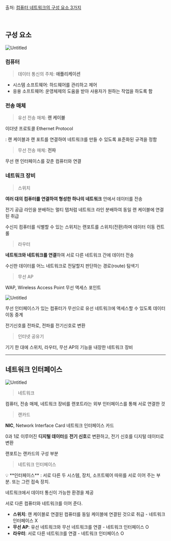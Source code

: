 출처: [컴퓨터 네트워크의 구성 요소 3가지](https://better-together.tistory.com/39?category=887984)


<br/>

## 구성 요소

![Untitled](https://s3-us-west-2.amazonaws.com/secure.notion-static.com/e5d5d3a1-7cb1-48ba-bcbc-81e188425fc2/Untitled.png)

### 컴퓨터

> 데이터 통신의 주체: **애플리케이션**
> 
- 시스템 소프트웨어: 하드웨어를 관리하고 제어
- 응용 소프트웨어: 운영체제의 도움을 받아 사용자가 원하는 작업을 하도록 함

### 전송 매체

> 유선 전송 매체: **랜 케이블**
> 

이더넷 프로토콜 Ethernet Protocol

: 랜 케이블과 랜 포트를 연결하여 네트워크를 만들 수 있도록 표준화된 규격을 정함

> 무선 전송 매체: **전파**
> 

무선 랜 인터페이스를 갖춘 컴퓨터와 연결

### 네트워크 장비

> 스위치
> 

**여러 대의 컴퓨터를 연결하여 형성한 하나의 네트워크** 안에서 데이터를 전송

전기 공급 라인을 분배하는 멀티 탭처럼 네트워크 라인 분배하여 동일 랜 케이블에 연결된 취급

수신지 컴퓨터를 식별할 수 있는 스위치는 랜포트를 스위치(전환)하며 데이터 이동 컨트롤

> 라우터
> 

**네트워크와 네트워크를 연결**하여 서로 다른 네트워크 간에 데이터 전송

수신한 데이터를 어느 네트워크로 전달할지 판단하는 경로(route) 탐색기

> 무선 AP
> 

WAP, Wireless Access Point 무선 액세스 포인트

![Untitled](https://s3-us-west-2.amazonaws.com/secure.notion-static.com/84ecacc3-8055-43c5-b1da-654b599dbe3b/Untitled.png)

무선 인터페이스가 있는 컴퓨터가 무선으로 유선 네트워크에 액세스할 수 있도록 데이터 이동 중계

전기신호를 전파로, 전파를 전기신호로 변환

> 인터넷 공유기
> 

 기기 한 대에 스위치, 라우터, 무선 AP의 기능을 내장한 네트워크 장비

---

## 네트워크 인터페이스

![Untitled](https://img1.daumcdn.net/thumb/R1280x0/?scode=mtistory2&fname=https%3A%2F%2Fblog.kakaocdn.net%2Fdn%2FL1Yfe%2FbtqLENn3ZiO%2Fkxy5KBomq1Sm832sBwtk21%2Fimg.png)

> 네트워크
> 

컴퓨터, 전송 매체, 네트워크 장비를 랜포트라는 외부 인터페이스를 통해 서로 연결한 것

> 랜카드
> 

**NIC**, Network Interface Card 네트워크 인터페이스 카드

0과 1로 이루어진 **디지털 데이터**를 **전기 신호**로 변환하고, 전기 신호를 디지털 데이터로 변환

랜포트는 랜카드의 구성 부분

> 네트워크 인터페이스
> 

<aside>
💡 **인터페이스**
: 서로 다른 두 시스템, 장치, 소프트웨어 따위를 서로 이어 주는 부분. 또는 그런 접속 장치.

</aside>

네트워크에서 데이터 통신이 가능한 환경을 제공

서로 다른 컴퓨터와 네트워크를 이어 준다.

- **스위치**: 랜 케이블로 연결된 컴퓨터를 동일 케이블에 연결된 것으로 취급 - 네트워크 인터페이스 X
- **무선 AP**: 유선 네트워크와 무선 네트워크를 연결 - 네트워크 인터페이스 O
- **라우터**: 서로 다른 네트워크를 연결 - 네트워크 인터페이스 O
